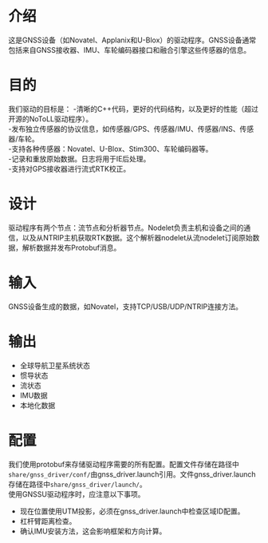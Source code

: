 # 介绍
这是GNSS设备（如Novatel、Applanix和U-Blox）的驱动程序。GNSS设备通常包括来自GNSS接收器、IMU、车轮编码器接口和融合引擎这些传感器的信息。  
# 目的
我们驱动的目标是：
-清晰的C++代码，更好的代码结构，以及更好的性能（超过开源的NoToLL驱动程序）。  
-发布独立传感器的协议信息，如传感器/GPS、传感器/IMU、传感器/INS、传感器/车轮。   
-支持各种传感器：Novatel、U-Blox、Stim300、车轮编码器等。  
-记录和重放原始数据。日志将用于IE后处理。  
-支持对GPS接收器进行流式RTK校正。  
# 设计
驱动程序有两个节点：流节点和分析器节点。Nodelet负责主机和设备之间的通信，以及从NTRIP主机获取RTK数据。这个解析器nodelet从流nodelet订阅原始数据，解析数据并发布Protobuf消息。  
# 输入
GNSS设备生成的数据，如Novatel，支持TCP/USB/UDP/NTRIP连接方法。  
# 输出
* 全球导航卫星系统状态  
* 惯导状态  
* 流状态  
* IMU数据  
* 本地化数据  
# 配置
我们使用protobuf来存储驱动程序需要的所有配置。配置文件存储在路径中`share/gnss_driver/conf/`由gnss_driver.launch引用。文件gnss_driver.launch存储在路径中`share/gnss_driver/launch/`。  
使用GNSSU驱动程序时，应注意以下事项。
* 现在位置使用UTM投影，必须在gnss_driver.launch中检查区域ID配置。  
* 杠杆臂距离检查。  
* 确认IMU安装方法，这会影响框架和方向计算。  
